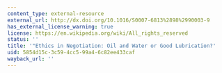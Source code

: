 ```yaml
---
content_type: external-resource
external_url: http://dx.doi.org/10.1016/S0007-6813%2898%2990003-9
has_external_license_warning: true
license: https://en.wikipedia.org/wiki/All_rights_reserved
status: ''
title: '"Ethics in Negotiation: Oil and Water or Good Lubrication?'
uid: 5854d15c-3c59-4cc5-99a4-6c82ee433caf
wayback_url: ''
---
```

